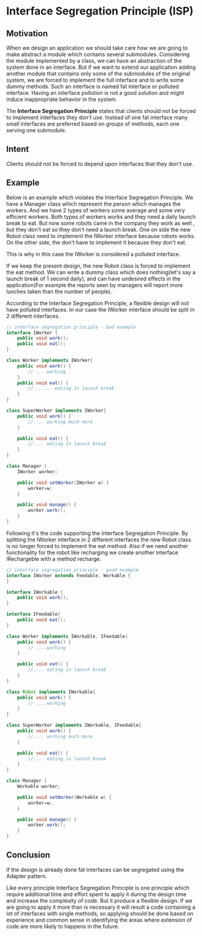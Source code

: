 # Interface Segregation Principle (ISP) #

## Motivation ##

When we design an application we should take care how we are going to make abstract a module which contains several submodules. Considering the module implemented by a class, we can have an abstraction of the system done in an interface. But if we want to extend our application adding another module that contains only some of the submodules of the original system, we are forced to implement the full interface and to write some dummy methods. Such an interface is named fat interface or polluted interface. Having an interface pollution is not a good solution and might induce inappropriate behavior in the system.

The **Interface Segregation Principle** states that clients should not be forced to implement interfaces they don't use. Instead of one fat interface many small interfaces are preferred based on groups of methods, each one serving one submodule.

## Intent ##

Clients should not be forced to depend upon interfaces that they don't use.

## Example ##

Below is an example which violates the Interface Segregation Principle. We have a Manager class which represent the person which manages the workers. And we have 2 types of workers some average and some very efficient workers. Both types of workers works and they need a daily launch break to eat. But now some robots came in the company they work as well , but they don't eat so they don't need a launch break. One on side the new Robot class need to implement the IWorker interface because robots works. On the other side, the don't have to implement it because they don't eat.

This is why in this case the IWorker is considered a polluted interface.

If we keep the present design, the new Robot class is forced to implement the eat method. We can write a dummy class which does nothing(let's say a launch break of 1 second daily), and can have undesired effects in the application(For example the reports seen by managers will report more lunches taken than the number of people).

According to the Interface Segregation Principle, a flexible design will not have polluted interfaces. In our case the IWorker interface should be split in 2 different interfaces.

```java
// interface segregation principle - bad example
interface IWorker {
	public void work();
	public void eat();
}

class Worker implements IWorker{
	public void work() {
		// ....working
	}
	public void eat() {
		// ...... eating in launch break
	}
}

class SuperWorker implements IWorker{
	public void work() {
		//.... working much more
	}

	public void eat() {
		//.... eating in launch break
	}
}

class Manager {
	IWorker worker;

	public void setWorker(IWorker w) {
		worker=w;
	}

	public void manage() {
		worker.work();
	}
}
```

Following it's the code supporting the Interface Segregation Principle. By splitting the IWorker interface in 2 different interfaces the new Robot class is no longer forced to implement the eat method. Also if we need another functionality for the robot like recharging we create another interface IRechargeble with a method recharge.

```java
// interface segregation principle - good example
interface IWorker extends Feedable, Workable {
}

interface IWorkable {
	public void work();
}

interface IFeedable{
	public void eat();
}

class Worker implements IWorkable, IFeedable{
	public void work() {
		// ....working
	}

	public void eat() {
		//.... eating in launch break
	}
}

class Robot implements IWorkable{
	public void work() {
		// ....working
	}
}

class SuperWorker implements IWorkable, IFeedable{
	public void work() {
		//.... working much more
	}

	public void eat() {
		//.... eating in launch break
	}
}

class Manager {
	Workable worker;

	public void setWorker(Workable w) {
		worker=w;
	}

	public void manage() {
		worker.work();
	}
}
```

## Conclusion ##

If the design is already done fat interfaces can be segregated using the Adapter pattern.

Like every principle Interface Segregation Principle is one principle which require additional time and effort spent to apply it during the design time and increase the complexity of code. But it produce a flexible design. If we are going to apply it more than is necessary it will result a code containing a lot of interfaces with single methods, so applying should be done based on experience and common sense in identifying the areas where extension of code are more likely to happens in the future.
